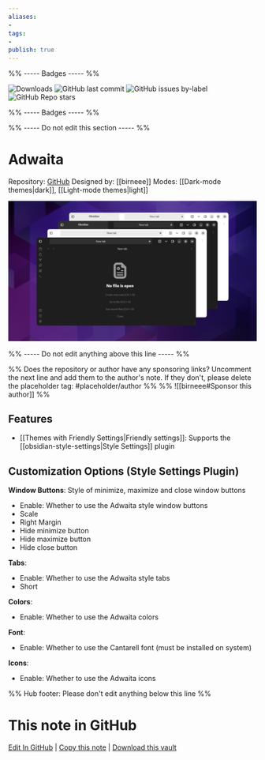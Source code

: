 ```yaml
---
aliases:
- 
tags: 
- 
publish: true
---
```


%% ----- Badges ----- %%

![Downloads](https://img.shields.io/badge/downloads-9976-573E7A?style=for-the-badge&logo=)
![GitHub last commit](https://img.shields.io/github/last-commit/birneee/obsidian-adwaita-theme?color=573E7A&label=last%20update&logo=github&style=for-the-badge)
![GitHub issues by-label](https://img.shields.io/github/issues/birneee/obsidian-adwaita-theme/help%20wanted?color=573E7A&logo=github&style=for-the-badge) 
![GitHub Repo stars](https://img.shields.io/github/stars/birneee/obsidian-adwaita-theme?color=573E7A&logo=github&style=for-the-badge)

%% ----- Badges ----- %%

%% ----- Do not edit this section ----- %%

# Adwaita

Repository: [GitHub](https://github.com/birneee/obsidian-adwaita-theme)
Designed by: [[birneee]]
Modes: [[Dark-mode themes|dark]], [[Light-mode themes|light]]



![screenshot](https://github.com/birneee/obsidian-adwaita-theme/raw/HEAD/generated/theme-store-preview.png)

%% ----- Do not edit anything above this line ----- %% 

%% Does the repository or author have any sponsoring links? Uncomment the next line and add them to the author's note. If they don't, please delete the placeholder tag: #placeholder/author %%
%% ![[birneee#Sponsor this author]] %%


## Features

- [[Themes with Friendly Settings|Friendly settings]]: Supports the [[obsidian-style-settings|Style Settings]] plugin

## Customization Options (Style Settings Plugin) 

**Window Buttons**: Style of minimize, maximize and close window buttons
- Enable: Whether to use the Adwaita style window buttons
- Scale
- Right Margin
- Hide minimize button
- Hide maximize button
- Hide close button

**Tabs**: 
- Enable: Whether to use the Adwaita style tabs
- Short

**Colors**: 
- Enable: Whether to use the Adwaita colors

**Font**: 
- Enable: Whether to use the Cantarell font (must be installed on system)

**Icons**: 
- Enable: Whether to use the Adwaita icons


%% Hub footer: Please don't edit anything below this line %%

# This note in GitHub

<span class="git-footer">[Edit In GitHub](https://github.dev/obsidian-community/obsidian-hub/blob/main/02%20-%20Community%20Expansions/02.05%20All%20Community%20Expansions/Themes/Adwaita.md "git-hub-edit-note") | [Copy this note](https://raw.githubusercontent.com/obsidian-community/obsidian-hub/main/02%20-%20Community%20Expansions/02.05%20All%20Community%20Expansions/Themes/Adwaita.md "git-hub-copy-note") | [Download this vault](https://github.com/obsidian-community/obsidian-hub/archive/refs/heads/main.zip "git-hub-download-vault") </span>
